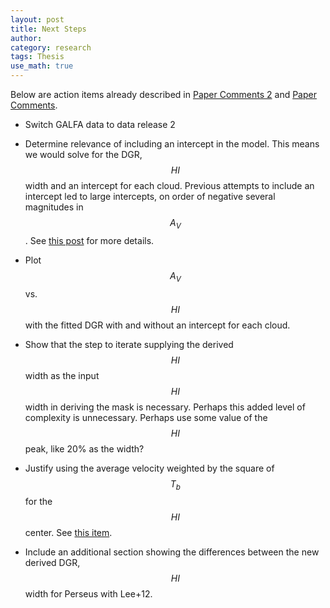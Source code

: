 ```yaml
---
layout: post
title: Next Steps
author:
category: research
tags: Thesis
use_math: true
---
```


Below are action items already described in [Paper Comments
2](/2015/03/31/Paper-Comments-2/) and [Paper
Comments](/2015/03/31/Paper-Comments/). 

+ Switch GALFA data to data release 2

+ Determine relevance of including an intercept in the model. This means we
  would solve for the DGR, $$HI$$ width and an intercept for each cloud.
  Previous attempts to include an intercept led to large intercepts, on order
  of negative several magnitudes in $$A_V$$. See [this
  post](/2015/03/31/Paper-Comments-2/#intercept-discussion) for more details.

+ Plot $$A_V$$ vs. $$HI$$ with the fitted DGR with and without an intercept for
  each cloud. 

+ Show that the step to iterate supplying the derived $$HI$$ width as the input
  $$HI$$ width in deriving the mask is necessary.  Perhaps this added level of
  complexity is unnecessary. Perhaps use some value of the $$HI$$ peak, like
  20% as the width?

+ Justify using the average velocity weighted by the square of $$T_b$$ for the
  $$HI$$ center. See [this item](/2015/03/31/Paper-Comments-2/#HI_center).

+ Include an additional section showing the differences between the new derived
  DGR, $$HI$$ width for Perseus with Lee+12.

